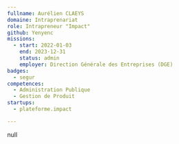 ```yaml
---
fullname: Aurélien CLAEYS
domaine: Intraprenariat
role: Intrapreneur "Impact"
github: Yenyenc
missions:
  - start: 2022-01-03
    end: 2023-12-31
    status: admin
    employer: Direction Générale des Entreprises (DGE)
badges:
  - segur
competences:
  - Administration Publique
  - Gestion de Produit
startups:
  - plateforme.impact

---
```

null
